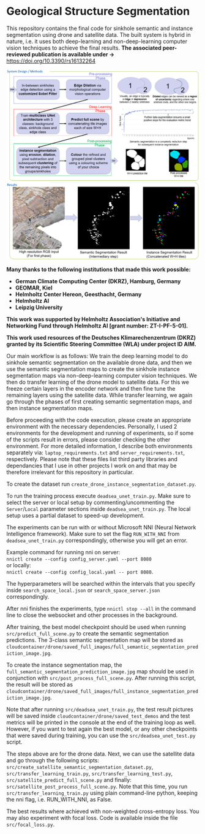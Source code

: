 # Geological Structure Segmentation

This repository contains the final code for sinkhole semantic and instance segmentation using drone and satellite data.
The built system is hybrid in nature, i.e. it uses both deep-learning and non-deep-learning computer vision techniques to achieve the final results. **The associated peer-reviewed publication is available under ->** https://doi.org/10.3390/rs16132264

![Screenshot](extra_material/SystemAndResults.png)

**Many thanks to the following institutions that made this work possible:**
- **German Climate Computing Center (DKRZ), Hamburg, Germany**
- **GEOMAR, Kiel**
- **Helmholtz Center Hereon, Geesthacht, Germany**
- **Helmholtz AI**
- **Leipzig University**

**This work was supported by Helmholtz Association's Initiative and Networking Fund through Helmholtz AI [grant number: ZT-I-PF-5-01].**

**This work used resources of the Deutsches Klimarechenzentrum (DKRZ) granted by its Scientific Steering Committee (WLA) under project ID AIM.**

Our main workflow is as follows: We train the deep learning model to do sinkhole semantic segmentation on the available drone data, and then we use the semantic segmentation maps to create the sinkhole instance segmentation maps via non-deep-learning computer vision techniques. We then do transfer learning of the drone model to satellite data. For this we freeze certain layers in the encoder network and then fine tune the remaining layers using the satellite data. While transfer learning, we again go through the phases of first creating semantic segmentation maps, and then instance segmentation maps.

Before proceeding with the code execution, please create an appropriate environment with the necessary dependencies. Personally, I used 2 environments for the development and running of experiments, so if some of the scripts result in errors, please consider checking the other environment. For more detailed information, I describe both environments separately via: `laptop_requirements.txt` and `server_requirements.txt`, respectively. Please note that these files list third party libraries and dependancies that I use in other projects I work on and that may be therefore irrelevant for this repository in particular.

To create the dataset run `create_drone_instance_segmentation_dataset.py`.

To run the training process execute `deadsea_unet_train.py`. Make sure to select the server or local setup by commenting/uncommenting the `Server`/`Local` parameter sections inside `deadsea_unet_train.py`. The local setup uses a partial dataset to speed-up development.

The experiments can be run with or without Microsoft NNI (Neural Network Intelligence framework). Make sure to set the flag `RUN_WITH_NNI` from `deadsea_unet_train.py` correspondingly, otherwise you will get an error.

Example command for running nni on server: <br/> `nnictl create --config config_server.yaml --port 8080` <br/> or locally:<br/> `nnictl create --config config_local.yaml -- port 8080`. 

The hyperparameters will be searched within the intervals that you specify inside `search_space_local.json` or `search_space_server.json` correspondingly.

After nni finishes the experiments, type `nnictl stop --all` in the command line to close the websocket and other processes in the background.

After training, the best model checkpoint should be used when running `src/predict_full_scene.py` to create the semantic segmentation predictions. The 3-class semantic segmentation map will be stored as `cloudcontainer/drone/saved_full_images/full_semantic_segmentation_prediction_image.jpg`.

To create the instance segmentation map, the `full_semantic_segmentation_prediction_image.jpg` map should be used in conjunction with `src/post_process_full_scene.py`. After running this script, the result will be stored as `cloudcontainer/drone/saved_full_images/full_instance_segmentation_prediction_image.jpg`.

Note that after running `src/deadsea_unet_train.py`, the test result pictures will be saved inside `cloudcontainer/drone/saved_test_demos` and the test metrics will be printed in the console at the end of the training loop as well. However, if you want to test again the best model, or any other checkpoints that were saved during training, you can use the `src/deadsea_unet_test.py` script.

The steps above are for the drone data. Next, we can use the satellite data and go through the following scripts: `src/create_satellite_semantic_segmentation_dataset.py`, `src/transfer_learning_train.py`, `src/transfer_learning_test.py`, `src/satellite_predict_full_scene.py` and finally: `src/satellite_post_process_full_scene.py`. Note that this time, you run `src/transfer_learning_train.py` using plain command-line python, keeping the nni flag, i.e. RUN_WITH_NNI, as False.

The best results where achieved with non-weighted cross-entropy loss. You may also experiment with focal loss. Code is available inside the file `src/focal_loss.py`.
